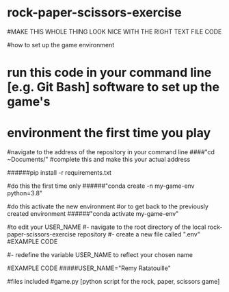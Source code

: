 # rock-paper-scissors-exercise

#MAKE THIS WHOLE THING LOOK NICE WITH THE RIGHT TEXT FILE CODE

#how to set up the game environment
# run this code in your command line [e.g. Git Bash] software to set up the game's
# environment the first time you play

#navigate to the address of the repository in your command line
####"cd ~Documents/" #complete this and make this your actual address

######pip install -r requirements.txt

#do this the first time only
######"conda create -n my-game-env python=3.8"

#do this activate the new environment
#or to get back to the previously created environment
######"conda activate my-game-env"

#to edit your USER_NAME
#- navigate to the root directory of the local rock-paper-scissors-exercise repository
#- create a new file called ".env"
#EXAMPLE CODE

#- redefine the variable USER_NAME to reflect your chosen name

#EXAMPLE CODE
#####USER_NAME="Remy Ratatouille"

#files included
#game.py [python script for the rock, paper, scissors game]
